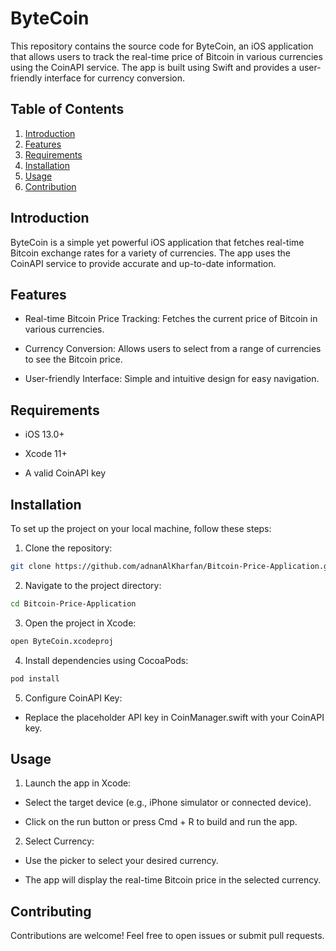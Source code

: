 # ByteCoin

This repository contains the source code for ByteCoin, an iOS application that allows users to track the real-time price of Bitcoin in various currencies using the CoinAPI service. The app is built using Swift and provides a user-friendly interface for currency conversion.

## Table of Contents

1. [Introduction](#introduction)
2. [Features](#features)
3. [Requirements](#requirenebts)
4. [Installation](#installation)
5. [Usage](#usage)
6. [Contribution](#contribution)

## Introduction

ByteCoin is a simple yet powerful iOS application that fetches real-time Bitcoin exchange rates for a variety of currencies. The app uses the CoinAPI service to provide accurate and up-to-date information.

## Features

- Real-time Bitcoin Price Tracking: Fetches the current price of Bitcoin in various currencies.
  
- Currency Conversion: Allows users to select from a range of currencies to see the Bitcoin price.
  
- User-friendly Interface: Simple and intuitive design for easy navigation.

## Requirements

- iOS 13.0+
  
- Xcode 11+
  
- A valid CoinAPI key

## Installation

To set up the project on your local machine, follow these steps:

1. Clone the repository:

```sh
git clone https://github.com/adnanAlKharfan/Bitcoin-Price-Application.git
```

2. Navigate to the project directory:

```sh
cd Bitcoin-Price-Application
```

3. Open the project in Xcode:

```sh
open ByteCoin.xcodeproj
```

4. Install dependencies using CocoaPods:

```sh
pod install
```

5. Configure CoinAPI Key:

- Replace the placeholder API key in CoinManager.swift with your CoinAPI key.

## Usage

1. Launch the app in Xcode:

- Select the target device (e.g., iPhone simulator or connected device).
  
- Click on the run button or press Cmd + R to build and run the app.

2. Select Currency:

- Use the picker to select your desired currency.
  
- The app will display the real-time Bitcoin price in the selected currency.

## Contributing

Contributions are welcome! Feel free to open issues or submit pull requests.
